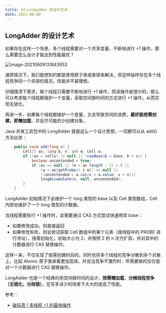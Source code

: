```yaml
---
title: 14.Longadder 的设计艺术
date: 2021-06-09
---
```


## LongAdder 的设计艺术

如果存在这样一个场景，多个线程需要对一个共享变量，不断地进行 +1 操作，那么需要怎么设计才能达到性能最优？

![image-20210609131843953](https://gitee.com/zhxuankun/Image/raw/master/ARTS_Tips/image-20210609131843953.png)

通常情况下，我们能想到的都是使用原子类或者锁来解决，但这样始终存在多个线程竞争同一个资源的情况，性能并不甚理想。

仔细理清下需求，每个线程只需要不断地进行 +1 操作，而读操作是很少的，那么可以考虑每个线程都维护一个变量，采取空间换时间的方式进行 +1 操作，从而实现无锁化。

再进一步，如果每个线程都维护一个变量，又会导致空间的浪费，**最好能按需创建，即懒加载**，并且尽可能的少创建对象。

Java 并发工具包中的 LongAdder 就是这么一个设计思想，一切都可以从 add() 方法出发：

```java
    public void add(long x) {
        Cell[] as; long b, v; int m; Cell a;
        if ((as = cells) != null || !casBase(b = base, b + x)) {
            boolean uncontended = true;
            if (as == null || (m = as.length - 1) < 0 ||
                (a = as[getProbe() & m]) == null ||
                !(uncontended = a.cas(v = a.value, v + x)))
                longAccumulate(x, null, uncontended);
        }
    }
```

LongAdder 初始情况下会维护一个 long 类型的 base 以及 Cell 类型数组，Cell 内部也维护了一个 long 类型的计数器。

当线程需要执行 +1 操作时，会需要通过 CAS 方式尝试快速修改 base：

- 如果修改成功，则直接返回
- 如果修改失败，则会尝试获取 Cell 数组中的某个元素（按线程中的 PROBE 进行寻址），按需初始化，初始大小为 2，并按照 2 的 n 次方扩容，并对其中的计数器进行 CAS 替换操作。

这样一来，不仅实现了按需创建的目的，同时也将多个线程的竞争分散到多个对象上，比起 Atomic 原子类来看更加高效。并且当竞争不激烈时，所需要做的仅仅是对一个计数器进行 CAS 替换操作。

LongAdder 也是一个经典的用空间换时间的设计，**按需懒加载**，**分摊线程竞争（无锁化、分段锁）**，在写多读少的场景下大大的提高了性能。

参考：

- [破玩意 | 多线程 +1 的最快操作](https://mp.weixin.qq.com/s/Hbz1k5bDhdfPSb05PAZNrw)

